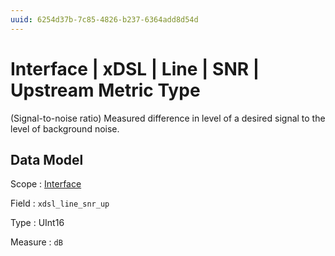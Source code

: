 ```yaml
---
uuid: 6254d37b-7c85-4826-b237-6364add8d54d
---
```

# Interface | xDSL | Line | SNR | Upstream Metric Type

(Signal-to-noise ratio) Measured difference in level of a desired signal to the level of background noise.

## Data Model

Scope
: [Interface](../../../../metric-scopes-reference/interface.md)

Field
: `xdsl_line_snr_up`

Type
: UInt16

Measure
: `dB`
